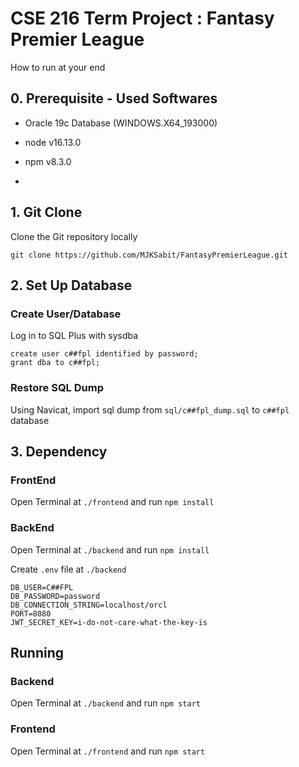 # CSE 216 Term Project : Fantasy Premier League

How to run at your end

## 0. Prerequisite - Used Softwares

- Oracle 19c Database (WINDOWS.X64_193000)

- node v16.13.0

- npm v8.3.0

- 

## 1. Git Clone

Clone the Git repository locally

```
git clone https://github.com/MJKSabit/FantasyPremierLeague.git
```

## 2. Set Up Database

### Create User/Database

Log in to SQL Plus with sysdba

```
create user c##fpl identified by password;
grant dba to c##fpl;
```

### Restore SQL Dump

Using Navicat, import sql dump from `sql/c##fpl_dump.sql` to `c##fpl` database

## 3. Dependency

### FrontEnd

Open Terminal at `./frontend` and run `npm install`

### BackEnd

Open Terminal at `./backend` and run `npm install`

Create `.env` file at `./backend`

```
DB_USER=C##FPL
DB_PASSWORD=password
DB_CONNECTION_STRING=localhost/orcl
PORT=8080
JWT_SECRET_KEY=i-do-not-care-what-the-key-is
```

## Running

### Backend

Open Terminal at `./backend` and run `npm start`

### Frontend

Open Terminal at `./frontend` and run `npm start`


